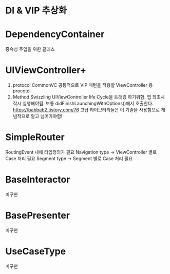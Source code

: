 #  DI & VIP 추상화

# DependencyContainer
 종속성 주입을 위한 클래스 
 
# UIViewController+
  1) protocol CommonVC 
    공통적으로 VIP 패턴을 적용할 ViewController 용 procotol
  2) Method Swizzling
  UIViewController life Cycle을 트래킹 하기위함. 앱 최초시작시 실행해야됨.
  보통 didFinishLaunchingWithOptions()에서 호출한다.
  https://babbab2.tistory.com/76
  고급 라이브러리들은 이 기술을 사용함으로 개념적으로 알고 넘어가야함!
   
# SimpleRouter
  RoutingEvent 내에 타입정의가 필요
  Navigation type -> ViewController 별로 Case 처리 필요
  Segment type -> Segment 별로 Case 처리 필요

# BaseInteractor
  미구현
# BasePresenter
  미구현
# UseCaseType
  미구현
